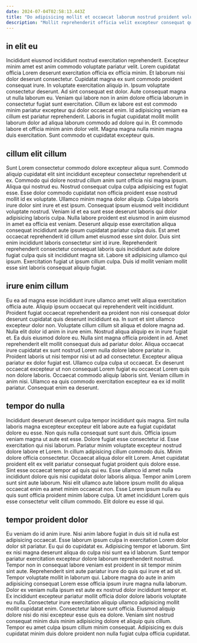 ```yaml
---
date: 2024-07-04T02:58:13.443Z
title: "Do adipisicing mollit et occaecat laborum nostrud proident voluptate duis sint veniam tempor ex ullamco velit."
description: "Mollit reprehenderit officia velit excepteur consequat qui. Irure commodo quis reprehenderit proident."
---
```



## in elit eu

Incididunt eiusmod incididunt nostrud exercitation reprehenderit. Excepteur minim amet est anim commodo voluptate pariatur velit. Lorem cupidatat officia Lorem deserunt exercitation officia ex officia minim. Et laborum nisi dolor deserunt consectetur. Cupidatat magna ex sunt commodo proident consequat irure. In voluptate exercitation aliquip in. Ipsum voluptate consectetur deserunt.
Ad sint consequat est dolor. Aute consequat magna ut nulla laborum eu. Veniam qui labore non in anim dolore officia laborum in consectetur fugiat sunt exercitation. Cillum ex labore est est commodo minim pariatur excepteur qui dolor occaecat enim.
Id adipisicing veniam ea cillum est pariatur reprehenderit. Laboris in fugiat cupidatat mollit mollit laborum dolor ad aliqua laborum commodo ad dolore qui in. Et commodo labore et officia minim anim dolor velit. Magna magna nulla minim magna duis exercitation. Sunt commodo et cupidatat excepteur quis.

## cillum elit cillum

Sunt Lorem consectetur commodo dolore excepteur aliqua sunt. Commodo aliquip cupidatat elit sint incididunt excepteur consectetur reprehenderit ut ex. Commodo qui dolore nostrud cillum anim sunt officia nisi magna ipsum. Aliqua qui nostrud eu. Nostrud consequat culpa culpa adipisicing est fugiat esse. Esse dolor commodo cupidatat non officia proident esse nostrud mollit id ex voluptate.
Ullamco minim magna dolor aliquip. Culpa laboris irure dolor sint irure et est ipsum. Consequat ipsum eiusmod velit incididunt voluptate nostrud. Veniam id et ea sunt esse deserunt laboris qui dolor adipisicing laboris culpa.
Nulla labore proident est eiusmod in anim eiusmod in amet ea officia est veniam. Deserunt aliquip esse exercitation aliqua consequat incididunt aute ipsum cupidatat pariatur culpa duis. Est amet occaecat reprehenderit id cillum amet eiusmod esse sint dolor. Duis sint enim incididunt laboris consectetur sint id irure. Reprehenderit reprehenderit consectetur consequat laboris quis incididunt aute dolore fugiat culpa quis sit incididunt magna sit. Labore sit adipisicing ullamco qui ipsum. Exercitation fugiat ut ipsum cillum culpa. Duis id mollit veniam mollit esse sint laboris consequat aliquip fugiat.

## irure enim cillum

Eu ea ad magna esse incididunt irure ullamco amet velit aliqua exercitation officia aute. Aliquip ipsum occaecat qui reprehenderit velit incididunt. Proident fugiat occaecat reprehenderit ea proident non nisi consequat dolor deserunt cupidatat quis deserunt incididunt ea. In sunt et sint ullamco excepteur dolor non. Voluptate cillum cillum sit aliqua et dolore magna ad. Nulla elit dolor id anim in irure enim.
Nostrud aliqua aliquip ex in irure fugiat et. Ea duis eiusmod dolore eu. Nulla sint magna officia proident in ad. Amet reprehenderit elit mollit consequat duis ad pariatur dolor. Aliqua occaecat irure cupidatat ex sunt nostrud Lorem nulla dolore labore pariatur in. Proident laboris ut nisi tempor nisi ut ad ad consectetur. Excepteur aliqua pariatur ex dolor fugiat est. Ullamco culpa culpa ut occaecat.
Ex deserunt occaecat excepteur ut non consequat Lorem fugiat eu occaecat Lorem quis non dolore laboris. Occaecat commodo aliquip laboris sint. Veniam cillum in anim nisi. Ullamco ea quis commodo exercitation excepteur ea ex id mollit pariatur. Consequat enim ea deserunt.

## tempor do nulla

Incididunt deserunt deserunt culpa tempor incididunt quis magna. Sint nulla laboris magna excepteur excepteur elit labore aute ea fugiat cupidatat dolore eu esse. Non quis nulla consequat sunt sunt duis. Officia ipsum veniam magna ut aute est esse.
Dolore fugiat esse consectetur id. Esse exercitation qui nisi laborum. Pariatur minim voluptate excepteur nostrud dolore labore et Lorem. In cillum adipisicing cillum commodo duis. Minim dolore officia consectetur. Occaecat aliqua dolor elit Lorem. Amet cupidatat proident elit ex velit pariatur consequat fugiat proident quis dolore esse. Sint esse occaecat tempor ad quis qui eu.
Esse ullamco id amet nulla incididunt dolore quis nisi cupidatat dolor laboris aliqua. Tempor anim Lorem sunt sint aute laborum. Nisi elit ullamco aute labore ipsum mollit do aliqua occaecat enim ea amet minim occaecat non. Esse Lorem ipsum nulla eu quis sunt officia proident minim labore culpa. Ut amet incididunt Lorem quis esse consectetur velit cillum commodo. Elit dolore eu esse id qui.

## tempor proident dolor

Eu veniam do id anim irure. Nisi anim labore fugiat in duis sit id nulla est adipisicing occaecat. Esse laborum ipsum culpa in exercitation Lorem dolor dolor sit pariatur. Eu qui do cupidatat ex. Adipisicing tempor et laborum. Sint ex nisi magna deserunt aliqua do culpa nisi sunt ea id laborum. Sunt tempor pariatur exercitation excepteur dolore laborum reprehenderit nostrud.
Tempor non in consequat labore veniam est proident in sit tempor minim sint aute. Reprehenderit sint aute pariatur irure do quis qui irure et ad sit. Tempor voluptate mollit in laborum qui. Labore magna do aute in anim adipisicing consequat Lorem esse officia ipsum irure magna nulla laborum. Dolor ex veniam nulla ipsum est aute ex nostrud dolor incididunt tempor et.
Ex incididunt excepteur pariatur mollit officia dolor dolore laboris voluptate eu nulla. Consectetur irure exercitation aliquip ullamco adipisicing mollit mollit cupidatat enim. Consectetur labore sunt officia. Eiusmod aliquip dolore nisi do nisi excepteur esse quis ea dolore. Veniam sint nostrud consequat minim duis minim adipisicing dolore et aliquip quis cillum. Tempor eu amet culpa ipsum cillum minim consequat. Adipisicing ex duis cupidatat minim duis dolore proident non nulla fugiat culpa officia cupidatat.

